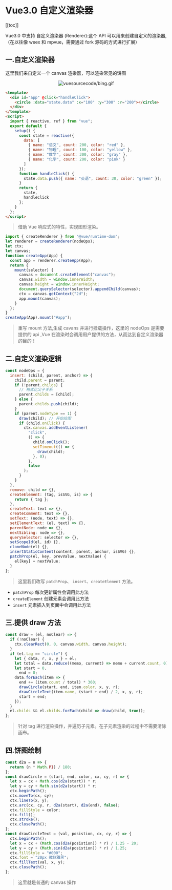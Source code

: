 # Vue3.0 自定义渲染器

[[toc]]

Vue3.0 中支持 自定义渲染器 (Renderer):这个 API 可以用来创建自定义的渲染器, （在以往像 weex 和 mpvue，需要通过 fork 源码的方式进行扩展）

## 一.自定义渲染器

这里我们来自定义一个 canvas 渲染器，可以渲染常见的饼图

<div align="center"><img :src="$withBase('/images/vuesourcecode/bing.gif')" alt="vuesourcecode/bing.gif"></div>

```html
<template>
  <div id="app" @click="handleClick">
    <circle :data="state.data" :x="100" :y="300" :r="200"></circle>
  </div>
</template>
<script>
  import { reactive, ref } from "vue";
  export default {
    setup() {
      const state = reactive({
        data: [
          { name: "语文", count: 200, color: "red" },
          { name: "物理", count: 100, color: "yellow" },
          { name: "数学", count: 300, color: "gray" },
          { name: "化学", count: 200, color: "pink" }
        ]
      });
      function handleClick() {
        state.data.push({ name: "英语", count: 30, color: "green" });
      }
      return {
        state,
        handleClick
      };
    }
  };
</script>
```

> 借助 Vue 响应式的特性，实现图形渲染。

```js
import { createRenderer } from "@vue/runtime-dom";
let renderer = createRenderer(nodeOps);
let ctx;
let canvas;
function createApp(App) {
  const app = renderer.createApp(App);
  return {
    mount(selector) {
      canvas = document.createElement("canvas");
      canvas.width = window.innerWidth;
      canvas.height = window.innerHeight;
      document.querySelector(selector).appendChild(canvas);
      ctx = canvas.getContext("2d");
      app.mount(canvas);
    }
  };
}
createApp(App).mount("#app");
```

> 重写 mount 方法,生成 cavans 并进行挂载操作，这里的 nodeOps 是需要提供的 api ,Vue 在渲染时会调用用户提供的方法，从而达到自定义渲染器的目的！

## 二.自定义渲染逻辑

```js
const nodeOps = {
  insert: (child, parent, anchor) => {
    child.parent = parent;
    if (!parent.childs) {
      // 格式化父子关系
      parent.childs = [child];
    } else {
      parent.childs.push(child);
    }
    if (parent.nodeType == 1) {
      draw(child); // 开始绘图
      if (child.onClick) {
        ctx.canvas.addEventListener(
          "click",
          () => {
            child.onClick();
            setTimeout(() => {
              draw(child);
            }, 0);
          },
          false
        );
      }
    }
  },
  remove: child => {},
  createElement: (tag, isSVG, is) => {
    return { tag };
  },
  createText: text => {},
  createComment: text => {},
  setText: (node, text) => {},
  setElementText: (el, text) => {},
  parentNode: node => {},
  nextSibling: node => {},
  querySelector: selector => {},
  setScopeId(el, id) {},
  cloneNode(el) {},
  insertStaticContent(content, parent, anchor, isSVG) {},
  patchProp(el, key, prevValue, nextValue) {
    el[key] = nextValue;
  }
};
```

> 这里我们改写 `patchProp`、 `insert`、`createElement` 方法。

- `patchProp` 每次更新属性会调用此方法
- `createElement` 创建元素会调用此方法
- `insert` 元素插入到页面中会调用此方法

## 三.提供 draw 方法

```js
const draw = (el, noClear) => {
  if (!noClear) {
    ctx.clearRect(0, 0, canvas.width, canvas.height);
  }
  if (el.tag == "circle") {
    let { data, r, x, y } = el;
    let total = data.reduce((memo, current) => memo + current.count, 0);
    let start = 0,
      end = 0;
    data.forEach(item => {
      end += (item.count / total) * 360;
      drawCircle(start, end, item.color, x, y, r);
      drawCircleText(item.name, (start + end) / 2, x, y, r);
      start = end;
    });
  }
  el.childs && el.childs.forEach(child => draw(child, true));
};
```

> 针对 tag 进行渲染操作，并遍历子元素。在子元素渲染的过程中不需要清除画布。

## 四.饼图绘制

```js
const d2a = n => {
  return (n * Math.PI) / 180;
};
const drawCircle = (start, end, color, cx, cy, r) => {
  let x = cx + Math.cos(d2a(start)) * r;
  let y = cy + Math.sin(d2a(start)) * r;
  ctx.beginPath();
  ctx.moveTo(cx, cy);
  ctx.lineTo(x, y);
  ctx.arc(cx, cy, r, d2a(start), d2a(end), false);
  ctx.fillStyle = color;
  ctx.fill();
  ctx.stroke();
  ctx.closePath();
};
const drawCircleText = (val, posistion, cx, cy, r) => {
  ctx.beginPath();
  let x = cx + (Math.cos(d2a(posistion)) * r) / 1.25 - 20;
  let y = cy + (Math.sin(d2a(posistion)) * r) / 1.25;
  ctx.fillStyle = "#000";
  ctx.font = "20px 微软雅黑";
  ctx.fillText(val, x, y);
  ctx.closePath();
};
```

> 这里就是普通的 canvas 操作
